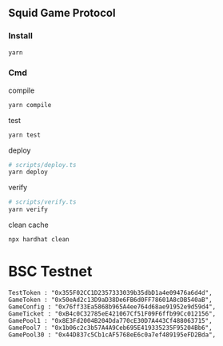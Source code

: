## Squid Game Protocol
### Install
```sh
yarn
```
### Cmd
compile
```sh
yarn compile
```
test
```sh
yarn test
```
deploy

```sh
# scripts/deploy.ts
yarn deploy
```
verify
```sh
# scripts/verify.ts
yarn verify
```
clean cache
```sh
npx hardhat clean
```


# BSC Testnet
```
TestToken : "0x355F02CC1D2357333039b35dbD1a4e09476a6d4d",
GameToken : "0x50eAd2c13D9aD38De6FB6d0FF78601A8cDB540aB",
GameConfig : "0x76ff33Ea5868b965A4ee764d68ae91952e9d59d4",
GameTicket : "0xB4c0C32785eE421067Cf51F09F6ffb99Cc012156",
GamePool1 : "0x8E3Fd2004B204Dda770cE30D7A443Cf488063715",
GamePool7 : "0x1b06c2c3b57A4A9Ceb695E419335235F95204Bb6",
GamePool30 : "0x44D837c5Cb1cAF5768eE6c0a7ef489195eFD2Bda",
```